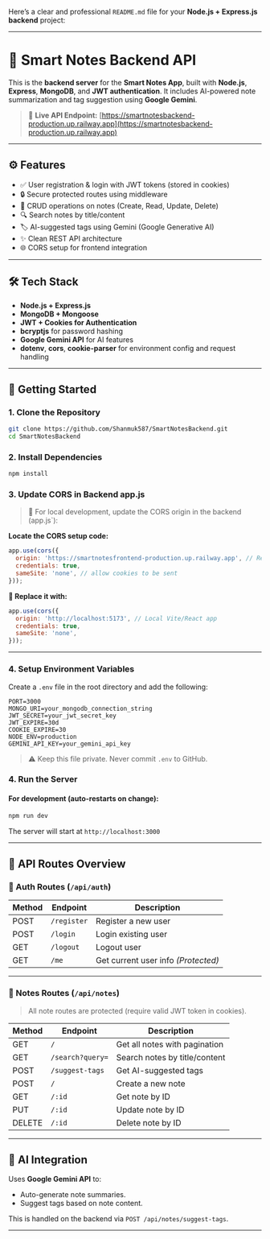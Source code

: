 Here’s a clear and professional `README.md` file for your **Node.js + Express.js backend** project:

---

# 🧠 Smart Notes Backend API

This is the **backend server** for the **Smart Notes App**, built with **Node.js**, **Express**, **MongoDB**, and **JWT authentication**. It includes AI-powered note summarization and tag suggestion using **Google Gemini**.

> 🔗 **Live API Endpoint:**
> [https://smartnotesbackend-production.up.railway.app](https://smartnotesbackend-production.up.railway.app)

---

## ⚙️ Features

* ✅ User registration & login with JWT tokens (stored in cookies)
* 🔒 Secure protected routes using middleware
* 📓 CRUD operations on notes (Create, Read, Update, Delete)
* 🔍 Search notes by title/content
* 🏷️ AI-suggested tags using Gemini (Google Generative AI)
* ✨ Clean REST API architecture
* 🌐 CORS setup for frontend integration

---

## 🛠️ Tech Stack

* **Node.js + Express.js**
* **MongoDB + Mongoose**
* **JWT + Cookies for Authentication**
* **bcryptjs** for password hashing
* **Google Gemini API** for AI features
* **dotenv**, **cors**, **cookie-parser** for environment config and request handling

---

## 🚀 Getting Started

### 1. Clone the Repository

```bash
git clone https://github.com/Shanmuk587/SmartNotesBackend.git
cd SmartNotesBackend
```

### 2. Install Dependencies

```bash
npm install
```

### 3. Update CORS in Backend app.js 

> 🔄 For local development, update the CORS origin in the backend (app.js`):  

**Locate the CORS setup code:**  

```js
app.use(cors({
  origin: 'https://smartnotesfrontend-production.up.railway.app', // React app origin
  credentials: true,
  sameSite: 'none', // allow cookies to be sent
}));
```

**🔁 Replace it with:**

```js
app.use(cors({
  origin: 'http://localhost:5173', // Local Vite/React app
  credentials: true,
  sameSite: 'none',
}));
```

---

### 4. Setup Environment Variables

Create a `.env` file in the root directory and add the following:

```env
PORT=3000
MONGO_URI=your_mongodb_connection_string
JWT_SECRET=your_jwt_secret_key
JWT_EXPIRE=30d
COOKIE_EXPIRE=30
NODE_ENV=production
GEMINI_API_KEY=your_gemini_api_key
```

> ⚠️ Keep this file private. Never commit `.env` to GitHub.

### 4. Run the Server

#### For development (auto-restarts on change):

```bash
npm run dev
```

The server will start at `http://localhost:3000`

---

## 📡 API Routes Overview

### 🔐 Auth Routes (`/api/auth`)

| Method | Endpoint    | Description                         |
| ------ | ----------- | ----------------------------------- |
| POST   | `/register` | Register a new user                 |
| POST   | `/login`    | Login existing user                 |
| GET    | `/logout`   | Logout user                         |
| GET    | `/me`       | Get current user info *(Protected)* |

---

### 📓 Notes Routes (`/api/notes`)

> All note routes are protected (require valid JWT token in cookies).

| Method | Endpoint         | Description                   |
| ------ | ---------------- | ----------------------------- |
| GET    | `/`              | Get all notes with pagination |
| GET    | `/search?query=` | Search notes by title/content |
| POST   | `/suggest-tags`  | Get AI-suggested tags         |
| POST   | `/`              | Create a new note             |
| GET    | `/:id`           | Get note by ID                |
| PUT    | `/:id`           | Update note by ID             |
| DELETE | `/:id`           | Delete note by ID             |

---

## 🧠 AI Integration

Uses **Google Gemini API** to:

* Auto-generate note summaries.
* Suggest tags based on note content.

This is handled on the backend via `POST /api/notes/suggest-tags`.

---
